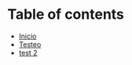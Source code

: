 # Table of contents

* [Inicio](https://ramiroarcaus.com)
* [Testeo](README.md)
* [test 2](test-2.md)
